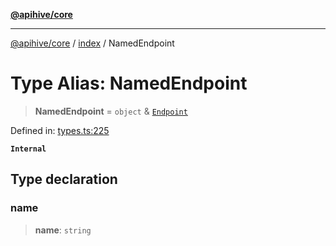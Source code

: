 [**@apihive/core**](../../README.md)

***

[@apihive/core](../../modules.md) / [index](../README.md) / NamedEndpoint

# Type Alias: NamedEndpoint

> **NamedEndpoint** = `object` & [`Endpoint`](Endpoint.md)

Defined in: [types.ts:225](https://github.com/cleverplatypus/apihive-core/blob/917ef8bbf07171bc9393193650ebef9dbc655327/src/types.ts#L225)

**`Internal`**

## Type declaration

### name

> **name**: `string`
